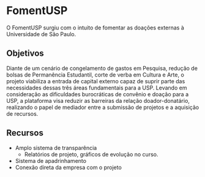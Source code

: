 # FomentUSP
O FomentUSP surgiu com o intuito de fomentar as doações externas à Universidade de São Paulo. 

## Objetivos
Diante de um cenário de congelamento de gastos em Pesquisa, redução de bolsas de Permanência Estudantil, corte de verba em Cultura e Arte, o projeto viabiliza a entrada de capital externo capaz de suprir parte das necessidades dessas três áreas fundamentais para a USP. 
Levando em consideração as dificuldades burocráticas de convênio e doação para a USP, a plataforma visa reduzir as barreiras da relação doador-donatário, realizando o papel de mediador entre a submissão de projetos e a aquisição de recursos.

## Recursos
* Amplo sistema de transparência
	* Relatórios de projeto, gráficos de evolução no curso.
* Sistema de apadrinhamento
* Conexão direta da empresa com o projeto
